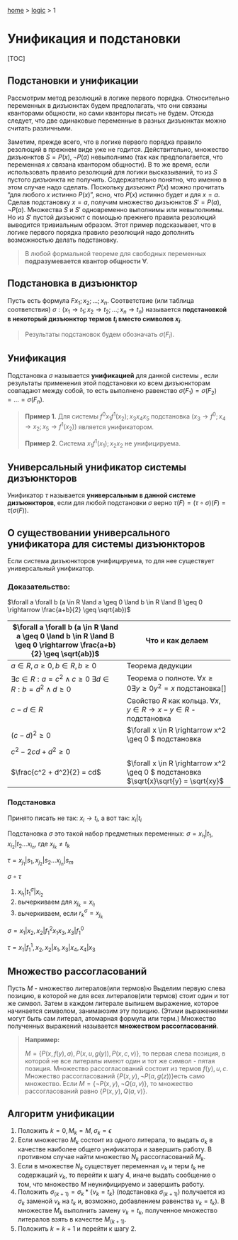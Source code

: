 [home](../../) > [logic](../) > 1

# Унификация и подстановки

[TOC]

## Подстановки и унификации

Рассмотрим метод резолюций в логике первого порядка. Относительно переменных в дизъюнктах будем предполагать, что они связаны кванторами общности, но сами кванторы писать не будем. Отсюда следует, что две одинаковые переменные в разных дизъюнктах можно считать различными.

Заметим, прежде всего, что в логике первого порядка правило резолюций в прежнем виде уже не годится. Действительно, множество дизъюнктов $S = {P(x), \neg P(a)}$ невыполнимо (так как предполагается, что переменная $x$ связана квантором общности). В то же время, если использовать правило резолюций для логики высказываний, то из $S$ пустого дизъюнкта не получить. Содержательно понятно, что именно в этом случае надо сделать. Поскольку дизъюнкт $P(x)$ можно прочитать “для любого $x$ истинно $P(x)$”, ясно, что $P(x)$ истинно будет и для $x = a$. Сделав подстановку $х = a$, получим множество дизъюнктов $S'= {P(a), \neg P(a)}$. Множества $S$ и $S'$ одновременно выполнимы или невыполнимы. Но из $S'$ пустой дизъюнкт с помощью прежнего правила резолюций выводится тривиальным образом. Этот пример подсказывает, что в логике первого порядка правило резолюций надо дополнить возможностью делать подстановку.

> В любой формальной теореме для свободных переменных __подразумевается квантор общности $\forall$__.

## Подстановка в дизъюнктор

Пусть есть формула $F{x_1; x_2; ...; x_n}$. Соответствие (или таблица соответствия) $\sigma: (x_1 \rightarrow t_1; x_2 \rightarrow t_2; ...; x_n \rightarrow t_n)$ называется **подстановкой в некоторый дизъюнктор термов $t_i$ вместо символов $x_i$**.

> Результаты подстановок будем обозначать $\sigma(F_i)$. 

## Унификация

Подстановка $\sigma$ называется **унификацией** для данной системы , если результаты применения этой подстановки ко всем дизъюнкторам совпадают между собой, то есть выполнено равенство $\sigma(F_1)=\sigma(F_2)=...=\sigma(F_n)$. 

> **Пример 1.** Для системы ${f^0x_1f^1(x_2);x_3x_4x_5}$ подстановка $(x_3 \rightarrow f^0; x_4 \rightarrow x_2; x_5 \rightarrow f^1(x_2))$ является унификатором.
>
> **Пример 2**. Система ${x_1f^1(x_1);x_2x_2}$ не унифицируема.

## Универсальный унификатор системы дизъюнкторов

Унификатор $\tau$ называется **универсальным в данной системе дизъюнкторов**, если для любой подстановки $\sigma$ верно $\tau(F) = (\tau \circ \sigma)(F) = \tau(\sigma(F))$.

## О существовании универсального унификатора для системы дизъюнкторов

Если система дизъюнкторов унифицируема, то для нее существует универсальный унификатор.

### Доказательство:

$\forall a \forall b (a \in R \land a \geq 0 \land b \in R \land B \geq 0 \rightarrow \frac{a+b}{2} \geq \sqrt{ab})$

| $\forall a \forall b (a \in R \land a \geq 0 \land b \in R \land B \geq 0 \rightarrow \frac{a+b}{2} \geq \sqrt{ab})$ | Что и как делаем                                             |
| ------------------------------------------------------------ | ------------------------------------------------------------ |
| $a \in R, a \geq 0, b \in R, b \geq 0$                       | Теорема дедукции                                             |
| $\exists c \in R: a = c^2 \land c \geq 0\ \exists d \in R: b = d^2 \land d \geq 0$ | Теорема о полноте. $\forall x \geq 0 \exists y \geq 0 y^2 = x$ подстановка[] |
| $c - d \in R$                                                | Свойство $R$ как кольца. $\forall x, y \in R \rightarrow x -y \in R$ - подстановка |
| $(c - d) ^2 \geq 0$                                          | $\forall x \in R \rightarrow x^2 \geq 0 $ подстановка        |
| $c^2 - 2cd + d^2 \geq 0$                                     |                                                              |
| $\frac{c^2 + d^2}{2} = cd$                                   | $\forall x \in R \rightarrow x^2 \geq 0 $ подстановка $\sqrt{x}\sqrt{y} = \sqrt{xy}$ |

### Подстановка

Принято писать не так: $x_i \rightarrow t_i$, а вот так: $x_i | t_i$

Подстановка $\sigma$ это такой набор предметных переменных: $\sigma = {x_{i_1} | t_1, x_{i_2} | t_2 ... x_{i_n}}$, где $x_{j_k} \neq t_k$ 

$\tau = {x_{j_1} | s_1, x_{j_2}| s_2 ... x_{j_n} | s_m}$

$\sigma \circ \tau$

1. ${x_{i_1} | t_1^{\sigma} | x_{i_2}}$
2. вычеркиваем для $x_{j_k} = x_{i_l}$
3. вычеркиваем, если $r_k^{\sigma} = x_{j_k}$

$\sigma = {x_1 | x_2 , x_2 | f^2_1 x_1 x_3, x_3 | f_1^0}$

$\tau = {x_1 | f_1^1 , x_2, x_2 | x_1, x_3 | x_4, x_4 | x_3}$

## Множество рассогласований

Пусть $M$ - множество литералов(или термов)ю Выделим первую слева позицию, в которой не для всех литералов(или термов) стоит один и тот же символ. Затем в каждом литерале выпишем выражение, которое начинается символом, занимаюзим эту позицию. (Этими выражениями могут быть сам литерал, атомарная формула или терм.) Множество полученных выражений называется __множеством рассогласований__.

> **Например:**
>
> $M = \{P(x, f(y), a), P(x, u, g(y)), P(x, c, v)\}​$, то первая слева позиция, в которой не все литералы имеют один и тот же символ - пятая позиция. Множество рассогласований состоит из термов $f(y), u, c​$. Множество рассогласований $\{P(x, y), \neg P(a, g(z))\}​$ есть само множество. Если $M = \{\neg P(x, y), \neg Q(a, v)\}​$, то множество рассогласований равно $\{P(x, y), Q(a, v)\}​$.

## Алгоритм унификации

1. Положить $k=0, M_k = M, \sigma_k = \epsilon$
2. Если множество $M_k$ состоит из одного литерала, то выдать $\sigma_k$ в качестве наиболее общего унификатора и завершить работу. В противном случае найти множество $N_k$ рассогласований $M_k$.
3. Если в множестве $N_k$ существует переменная $v_k$ и терм $t_k$ не содержащий $v_k$, то перейти к шагу 4, иначе выдать сообщение о том, что множество $M$ неунифицируемо и завершить работу.
4. Положить $\sigma_(k+1) = \sigma_k * \{v_k = t_k\}$ (подстановка $\sigma_(k+1))$ получается из $\sigma_k$ заменой $v_k$ на $t_k$ и, возможно, добавлением равенства $v_k = t_k$). В множестве $M_k$ выполнить замену $v_k = t_k$, полученное множество литералов взять в качестве $M_(k+1)$.
5. Положить $k = k+1$ и перейти к шагу 2.

